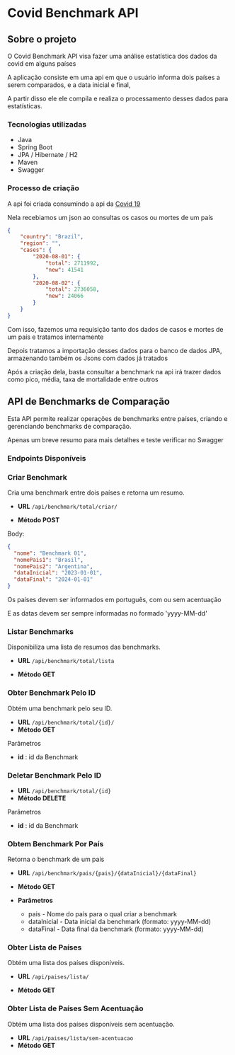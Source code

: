 # Covid Benchmark API

## Sobre o projeto

O Covid Benchmark API visa fazer uma análise estatística dos dados da covid em alguns países

A aplicação consiste em uma api em que o usuário informa dois países a serem comparados, e a data inicial e final,

A partir disso ele ele compila e realiza o processamento desses dados para estatísticas.

### Tecnologias utilizadas

* Java
* Spring Boot
* JPA / Hibernate / H2
* Maven
* Swagger

### Processo de criação

A api foi criada consumindo a api da [Covid 19](https://api.api-ninjas.com/v1/covid19)

Nela recebiamos um json ao consultas os casos ou mortes de um país

```json
{
	"country": "Brazil",
	"region": "",
	"cases": {
		"2020-08-01": {
			"total": 2711992,
			"new": 41541
		},
		"2020-08-02": {
			"total": 2736058,
			"new": 24066
		}
	}
}
```

Com isso, fazemos uma requisição tanto dos dados de casos e mortes de um país e tratamos internamente

Depois tratamos a importação desses dados para o banco de dados JPA, armazenando também os Jsons com dados já tratados

Após a criação dela, basta consultar a benchmark na api irá trazer dados como pico, média, taxa de mortalidade entre outros

 
## API de Benchmarks de Comparação 

Esta API permite realizar operações de benchmarks entre países, criando e gerenciando benchmarks de comparação.

Apenas um breve resumo para mais detalhes e teste verificar no Swagger

### Endpoints Disponíveis


### Criar Benchmark

Cria uma benchmark entre dois países e retorna um resumo.



* **URL**
  `/api/benchmark/total/criar/`

* **Método POST**

Body:

``` json
{
  "nome": "Benchmark 01",
  "nomePais1": "Brasil",
  "nomePais2": "Argentina",
  "dataInicial": "2023-01-01",
  "dataFinal": "2024-01-01"
}
```

Os países devem ser informados em português, com ou sem acentuação

E as datas devem ser sempre informadas no formado 'yyyy-MM-dd'

### Listar Benchmarks

Disponibiliza uma lista de resumos das benchmarks.

* **URL** `/api/benchmark/total/lista`

* **Método GET**

### Obter Benchmark Pelo ID

Obtém uma benchmark pelo seu ID.

* **URL** `/api/benchmark/total/{id}/`
* **Método GET**

Parâmetros

* **id** : id da Benchmark

### Deletar Benchmark Pelo ID

* **URL** `/api/benchmark/total/{id}`
* **Método DELETE**

Parâmetros

* **id** : id da Benchmark

### Obtem Benchmark Por País
Retorna o benchmark de um país

* **URL** `/api/benchmark/pais/{pais}/{dataInicial}/{dataFinal}`

* **Método GET**

* **Parâmetros**
  - pais - Nome do país para o qual criar a benchmark
  - dataInicial - Data inicial da benchmark (formato: yyyy-MM-dd)
  - dataFinal - Data final da benchmark (formato: yyyy-MM-dd)

### Obter Lista de Países

Obtém uma lista dos países disponíveis.

* **URL**
  `/api/paises/lista/`

* **Método GET**

### Obter Lista de Países Sem Acentuação

Obtém uma lista dos países disponíveis sem acentuação.

* **URL**
  `/api/paises/lista/sem-acentuacao`
* **Método GET**
